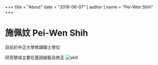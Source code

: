 +++
title = "About"
date = "2019-06-07"
[ author ]
  name = "Pei-Wen Shih"
+++


# 施佩妏 Pei-Wen Shih

目前於中正大學修讀碩士學位

研究領域主要在基因組裝及修正
![skill](/img/skill.png)